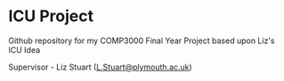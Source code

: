 # ICU Project

Github repository for my COMP3000 Final Year Project based upon Liz's ICU Idea

Supervisor - Liz Stuart (L.Stuart@plymouth.ac.uk)
